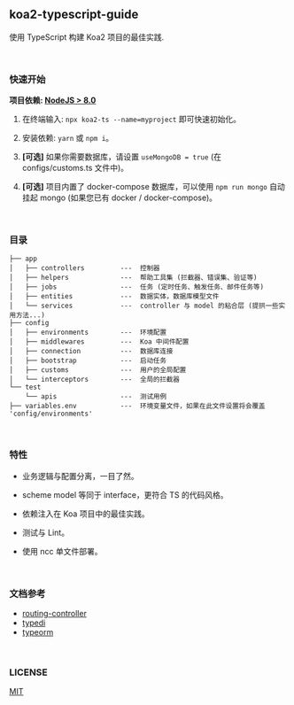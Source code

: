 ## koa2-typescript-guide
使用 TypeScript 构建 Koa2 项目的最佳实践.

<br>

### 快速开始
**项目依赖: [NodeJS > 8.0](https://nodejs.org/cn)**

1. 在终端输入: `npx koa2-ts --name=myproject` 即可快速初始化。

2. 安装依赖: `yarn` 或 `npm i`。

3. **[可选]** 如果你需要数据库，请设置 `useMongoDB = true` (在 configs/customs.ts 文件中)。

4. **[可选]** 项目内置了 docker-compose 数据库，可以使用 `npm run mongo` 自动挂起 mongo (如果您已有 docker / docker-compose)。

<br>

### 目录

```
├── app
│   ├── controllers         ---  控制器
│   ├── helpers             ---  帮助工具集 (拦截器、错误集、验证等)
│   ├── jobs                ---  任务 (定时任务、触发任务、邮件任务等)
│   ├── entities            ---  数据实体，数据库模型文件
│   └── services            ---  controller 与 model 的粘合层 (提拱一些实用方法...)
├── config
│   ├── environments        ---  环境配置
│   ├── middlewares         ---  Koa 中间件配置
│   ├── connection          ---  数据库连接
│   ├── bootstrap           ---  启动任务
│   ├── customs             ---  用户的全局配置
│   └── interceptors        ---  全局的拦截器
└── test
    └── apis                ---  测试用例
├── variables.env           ---  环境变量文件，如果在此文件设置将会覆盖 'config/environments'
```

<br>

### 特性

- 业务逻辑与配置分离，一目了然。

- scheme model 等同于 interface，更符合 TS 的代码风格。

- 依赖注入在 Koa 项目中的最佳实践。

- 测试与 Lint。

- 使用 ncc 单文件部署。


<br>

### 文档参考

- [routing-controller](https://github.com/typestack/routing-controllers)
- [typedi](https://github.com/typestack/typedi)
- [typeorm](https://github.com/typeorm/typeorm)

<br>

### LICENSE
[MIT](LICENSE)
